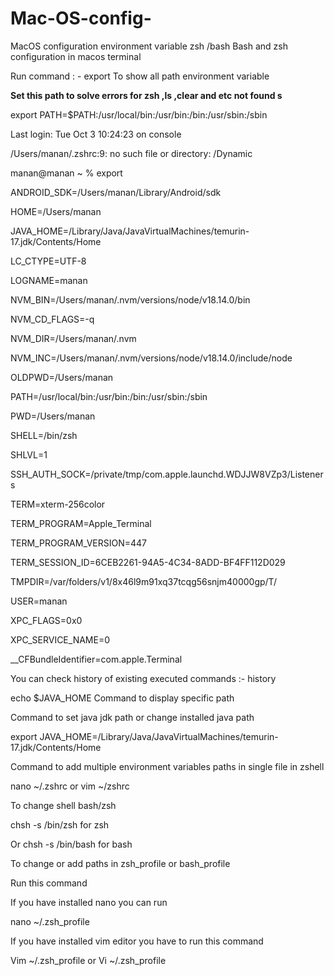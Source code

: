 # Mac-OS-config-
MacOS configuration environment variable zsh /bash
Bash and zsh configuration in macos terminal 





Run command : - export  To show all path environment variable



**Set this path to solve errors for zsh ,ls ,clear and etc not found s**

export PATH=$PATH:/usr/local/bin:/usr/bin:/bin:/usr/sbin:/sbin





Last login: Tue Oct  3 10:24:23 on console

/Users/manan/.zshrc:9: no such file or directory: /Dynamic

manan@manan ~ % export

ANDROID_SDK=/Users/manan/Library/Android/sdk

HOME=/Users/manan

JAVA_HOME=/Library/Java/JavaVirtualMachines/temurin-17.jdk/Contents/Home

LC_CTYPE=UTF-8

LOGNAME=manan

NVM_BIN=/Users/manan/.nvm/versions/node/v18.14.0/bin

NVM_CD_FLAGS=-q

NVM_DIR=/Users/manan/.nvm

NVM_INC=/Users/manan/.nvm/versions/node/v18.14.0/include/node

OLDPWD=/Users/manan

PATH=/usr/local/bin:/usr/bin:/bin:/usr/sbin:/sbin

PWD=/Users/manan

SHELL=/bin/zsh

SHLVL=1

SSH_AUTH_SOCK=/private/tmp/com.apple.launchd.WDJJW8VZp3/Listeners

TERM=xterm-256color

TERM_PROGRAM=Apple_Terminal

TERM_PROGRAM_VERSION=447

TERM_SESSION_ID=6CEB2261-94A5-4C34-8ADD-BF4FF112D029

TMPDIR=/var/folders/v1/8x46l9m91xq37tcqg56snjm40000gp/T/

USER=manan

XPC_FLAGS=0x0

XPC_SERVICE_NAME=0

__CFBundleIdentifier=com.apple.Terminal





You can check history of existing executed commands :- history





 echo $JAVA_HOME    Command to display specific path



Command to set java jdk path or change installed java path

export JAVA_HOME=/Library/Java/JavaVirtualMachines/temurin-17.jdk/Contents/Home





Command to add multiple environment variables  paths in single file  in zshell

nano ~/.zshrc or vim ~/zshrc



To change shell bash/zsh 

 chsh -s /bin/zsh for zsh

Or chsh -s /bin/bash for bash 




To change or add paths in zsh_profile or bash_profile 

Run this command



If you have installed nano you can run 

nano ~/.zsh_profile  



If you have installed vim editor you have to run this command

Vim ~/.zsh_profile   or Vi ~/.zsh_profile







